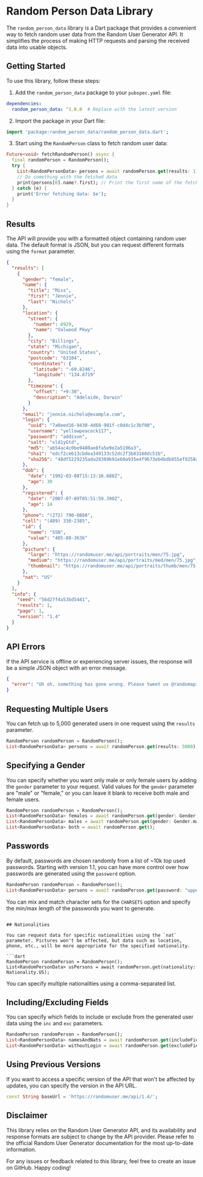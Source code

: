# Random Person Data Library

The `random_person_data` library is a Dart package that provides a convenient way to fetch random user data from the Random User Generator API. It simplifies the process of making HTTP requests and parsing the received data into usable objects.

## Getting Started

To use this library, follow these steps:

1. Add the `random_person_data` package to your `pubspec.yaml` file:

```yaml
dependencies:
  random_person_data: ^1.0.0  # Replace with the latest version
```

2. Import the package in your Dart file:

```dart
import 'package:random_person_data/random_person_data.dart';
```

3. Start using the `RandomPerson` class to fetch random user data:

```dart
Future<void> fetchRandomPerson() async {
  final randomPerson = RandomPerson();
  try {
    List<RandomPersonData> persons = await randomPerson.get(results: 1);
    // Do something with the fetched data
    print(persons[0].name?.first); // Print the first name of the fetched person
  } catch (e) {
    print('Error fetching data: $e');
  }
}
```

## Results

The API will provide you with a formatted object containing random user data. The default format is JSON, but you can request different formats using the `format` parameter.

```json
{
  "results": [
    {
      "gender": "female",
      "name": {
        "title": "Miss",
        "first": "Jennie",
        "last": "Nichols"
      },
      "location": {
        "street": {
          "number": 8929,
          "name": "Valwood Pkwy"
        },
        "city": "Billings",
        "state": "Michigan",
        "country": "United States",
        "postcode": "63104",
        "coordinates": {
          "latitude": "-69.8246",
          "longitude": "134.8719"
        },
        "timezone": {
          "offset": "+9:30",
          "description": "Adelaide, Darwin"
        }
      },
      "email": "jennie.nichols@example.com",
      "login": {
        "uuid": "7a0eed16-9430-4d68-901f-c0d4c1c3bf00",
        "username": "yellowpeacock117",
        "password": "addison",
        "salt": "sld1yGtd",
        "md5": "ab54ac4c0be9480ae8fa5e9e2a5196a3",
        "sha1": "edcf2ce613cbdea349133c52dc2f3b83168dc51b",
        "sha256": "48df5229235ada28389b91e60a935e4f9b73eb4bdb855ef9258a1751f10bdc5d"
      },
      "dob": {
        "date": "1992-03-08T15:13:16.688Z",
        "age": 30
      },
      "registered": {
        "date": "2007-07-09T05:51:59.390Z",
        "age": 14
      },
      "phone": "(272) 790-0888",
      "cell": "(489) 330-2385",
      "id": {
        "name": "SSN",
        "value": "405-88-3636"
      },
      "picture": {
        "large": "https://randomuser.me/api/portraits/men/75.jpg",
        "medium": "https://randomuser.me/api/portraits/med/men/75.jpg",
        "thumbnail": "https://randomuser.me/api/portraits/thumb/men/75.jpg"
      },
      "nat": "US"
    }
  ],
  "info": {
    "seed": "56d27f4a53bd5441",
    "results": 1,
    "page": 1,
    "version": "1.4"
  }
}
```

## API Errors

If the API service is offline or experiencing server issues, the response will be a simple JSON object with an error message.

```json
{
  "error": "Uh oh, something has gone wrong. Please tweet us @randomapi about the issue. Thank you."
}
```

## Requesting Multiple Users

You can fetch up to 5,000 generated users in one request using the `results` parameter.

```dart
RandomPerson randomPerson = RandomPerson();
List<RandomPersonData> persons = await randomPerson.get(results: 5000);
```

## Specifying a Gender

You can specify whether you want only male or only female users by adding the `gender` parameter to your request. Valid values for the `gender` parameter are "male" or "female," or you can leave it blank to receive both male and female users.

```dart
RandomPerson randomPerson = RandomPerson();
List<RandomPersonData> females = await randomPerson.get(gender: Gender.female);
List<RandomPersonData> males = await randomPerson.get(gender: Gender.male);
List<RandomPersonData> both = await randomPerson.get();
```

## Passwords

By default, passwords are chosen randomly from a list of ~10k top used passwords. Starting with version 1.1, you can have more control over how passwords are generated using the `password` option.

```dart
RandomPerson randomPerson = RandomPerson();
List<RandomPersonData> persons = await randomPerson.get(password: "upper,lower,1-16");
```

You can mix and match character sets for the `CHARSETS` option and specify the min/max length of the passwords you want to generate.

```

## Nationalities

You can request data for specific nationalities using the `nat` parameter. Pictures won't be affected, but data such as location, phone, etc., will be more appropriate for the specified nationality.

```dart
RandomPerson randomPerson = RandomPerson();
List<RandomPersonData> usPersons = await randomPerson.get(nationality: Nationality.US);
```

You can specify multiple nationalities using a comma-separated list.

## Including/Excluding Fields

You can specify which fields to include or exclude from the generated user data using the `inc` and `exc` parameters.

```dart
RandomPerson randomPerson = RandomPerson();
List<RandomPersonData> namesAndNats = await randomPerson.get(includeFields: [IncludeField.name, IncludeField.nat]);
List<RandomPersonData> withoutLogin = await randomPerson.get(excludeFields: [ExcludeField.login]);
```

## Using Previous Versions

If you want to access a specific version of the API that won't be affected by updates, you can specify the version in the API URL.

```dart
const String baseUrl = 'https://randomuser.me/api/1.4/';
```

## Disclaimer

This library relies on the Random User Generator API, and its availability and response formats are subject to change by the API provider. Please refer to the official Random User Generator documentation for the most up-to-date information.

For any issues or feedback related to this library, feel free to create an issue on GitHub. Happy coding!